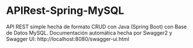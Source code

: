 # APIRest-Spring-MySQL
API REST simple hecha de formato CRUD con Java (Spring Boot) con Base de Datos MySQL.
Documentación automática hecha por Swagger2 y Swagger UI: http://localhost:8080/swagger-ui.html
